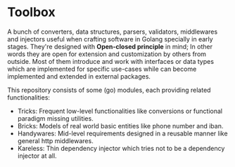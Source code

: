 # Toolbox
A bunch of converters, data structures, parsers, validators, middlewares and injectors useful when crafting software in
Golang specially in early stages. They're designed with **Open-closed principle** in mind; In other words they are open
for extension and customization by others from outside. Most of them introduce and work with interfaces or data types
which are implemented for specific use-cases while can become implemented and extended in external packages.

This repository consists of some (go) modules, each providing related functionalities:
* Tricks: Frequent low-level functionalities like conversions or functional paradigm missing utilities.
* Bricks: Models of real world basic entities like phone number and iban.
* Handywares: Mid-level requirements designed in a reusable manner like general http middlewares.
* Kareless: Thin dependency injector which tries not to be a dependency injector at all.
